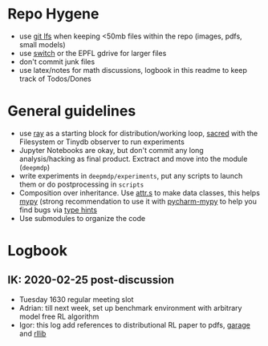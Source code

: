 # Repo Hygene

* use [git lfs](https://github.com/git-lfs/git-lfs/wiki/Installation) when keeping <50mb files within the repo (images, pdfs, small models)
* use [switch](https://drive.switch.ch/) or the EPFL gdrive for larger files
* don't commit junk files
* use latex/notes for math discussions, logbook in this readme to keep track of Todos/Dones

# General guidelines
* use [ray](https://ray.readthedocs.io/en/latest/rllib.html) as a starting block for distribution/working loop, [sacred](https://github.com/IDSIA/sacred) with the Filesystem or Tinydb observer to run experiments
* Jupyter Notebooks are okay, but don't commit any long analysis/hacking as final product. Exctract and move into the module (`deepmdp`)
* write experiments in `deepmdp/experiments`, put any scripts to launch them or do postprocessing in `scripts`
* Composition over inheritance. Use [attr.s](https://pypi.org/project/attrs/) to make data classes, this helps [mypy](http://mypy-lang.org/) (strong recommendation to use it with [pycharm-mypy](mcts_mri) to help you find bugs via [type hints](https://docs.python.org/3/library/typing.html)
* Use submodules to organize the code

# Logbook
## IK: 2020-02-25 post-discussion

- Tuesday 1630 regular meeting slot
- Adrian: till next week, set up benchmark environment with arbitrary model free RL algorithm
- Igor: this log add references to distributional RL paper to pdfs, [garage](https://github.com/rlworkgroup/garage)  and [rllib](https://github.com/ray-project/ray/tree/master/rllib)
